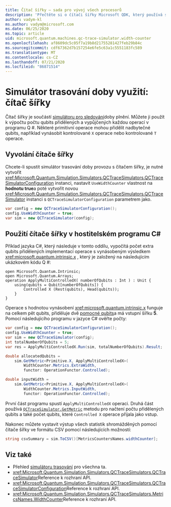 ```yaml
---
title: Čítač šířky – sada pro vývoj všech procesorů
description: 'Přečtěte si o čítači šířky Microsoft QDK, který používá simulátor trasování doby provozu k výpočtu počtu qubits přidělených a vypůjčených operacemi v programu Q #.'
author: vadym-kl
ms.author: vadym@microsoft.com
ms.date: 06/25/2020
ms.topic: article
uid: microsoft.quantum.machines.qc-trace-simulator.width-counter
ms.openlocfilehash: af8609dc5c05f7a19b8d21755281427feb29b84c
ms.sourcegitcommit: cdf67362d7b157254e6fe5c63a1c5551183fc589
ms.translationtype: MT
ms.contentlocale: cs-CZ
ms.lasthandoff: 07/21/2020
ms.locfileid: "86871514"
---
```

# <a name="quantum-trace-simulator-width-counter"></a>Simulátor trasování doby využití: čítač šířky

Čítač šířky je součástí [simulátoru pro sledování](xref:microsoft.quantum.machines.qc-trace-simulator.intro)doby plnění. Můžete ji použít k výpočtu počtu qubits přidělených a vypůjčených každou operací v programu Q #. Některé primitivní operace mohou přidělit nadbytečné qubits, například vynásobit kontrolované `X` operace nebo kontrolované `T` operace.

## <a name="invoking-the-width-counter"></a>Vyvolání čítače šířky

Chcete-li spustit simulátor trasování doby provozu s čítačem šířky, je nutné vytvořit <xref:Microsoft.Quantum.Simulation.Simulators.QCTraceSimulators.QCTraceSimulatorConfiguration> instanci, nastavit `UseWidthCounter` vlastnost na **hodnotu true**a poté vytvořit novou <xref:Microsoft.Quantum.Simulation.Simulators.QCTraceSimulators.QCTraceSimulator> instanci s `QCTraceSimulatorConfiguration` parametrem jako. 

```csharp
var config = new QCTraceSimulatorConfiguration();
config.UseWidthCounter = true;
var sim = new QCTraceSimulator(config);
```

## <a name="using-the-width-counter-in-a-c-host-program"></a>Použití čítače šířky v hostitelském programu C#

Příklad jazyka C#, který následuje v tomto oddílu, vypočítá počet extra qubits přidělených implementací operace s vynásobeným výsledkem <xref:microsoft.quantum.intrinsic.x> , který je založený na následujícím ukázkovém kódu Q #:

```qsharp
open Microsoft.Quantum.Intrinsic;
open Microsoft.Quantum.Arrays;
operation ApplyMultiControlledX( numberOfQubits : Int ) : Unit {
    using(qubits = Qubit[numberOfQubits]) {
        Controlled X (Rest(qubits), Head(qubits));
    } 
}
```

Operace s hodnotou vynásobení <xref:microsoft.quantum.intrinsic.x> funguje na celkem pět qubits, přiděluje dvě [pomocné qubits](xref:microsoft.quantum.glossary#ancilla)a má vstupní šířku **5**. Pomocí následujícího programu v jazyce C# ověřte počty:

```csharp 
var config = new QCTraceSimulatorConfiguration();
config.UseWidthCounter = true;
var sim = new QCTraceSimulator(config);
int totalNumberOfQubits = 5;
var res = ApplyMultiControlledX.Run(sim, totalNumberOfQubits).Result;

double allocatedQubits = 
    sim.GetMetric<Primitive.X, ApplyMultiControlledX>(
        WidthCounter.Metrics.ExtraWidth,
        functor: OperationFunctor.Controlled); 

double inputWidth =
    sim.GetMetric<Primitive.X, ApplyMultiControlledX>(
        WidthCounter.Metrics.InputWidth,
        functor: OperationFunctor.Controlled);
```

První část programu spustí `ApplyMultiControlledX` operaci. Druhá část používá [`QCTraceSimulator.GetMetric`](https://docs.microsoft.com/dotnet/api/microsoft.quantum.simulation.simulators.qctracesimulators.qctracesimulator.getmetric) metodu pro načtení počtu přidělených qubits a také počet qubits, které `Controlled X` operace přijala jako vstup. 

Nakonec můžete vystavit výstup všech statistik shromážděných pomocí čítače šířky ve formátu CSV pomocí následujících možností:
```csharp
string csvSummary = sim.ToCSV()[MetricsCountersNames.widthCounter];
```

## <a name="see-also"></a>Viz také

- Přehled [simulátoru trasování](xref:microsoft.quantum.machines.qc-trace-simulator.intro) pro všechna ta.
- <xref:Microsoft.Quantum.Simulation.Simulators.QCTraceSimulators.QCTraceSimulator>Reference k rozhraní API.
- <xref:Microsoft.Quantum.Simulation.Simulators.QCTraceSimulators.QCTraceSimulatorConfiguration>Reference k rozhraní API.
- <xref:Microsoft.Quantum.Simulation.Simulators.QCTraceSimulators.MetricsNames.WidthCounter>Reference k rozhraní API.
